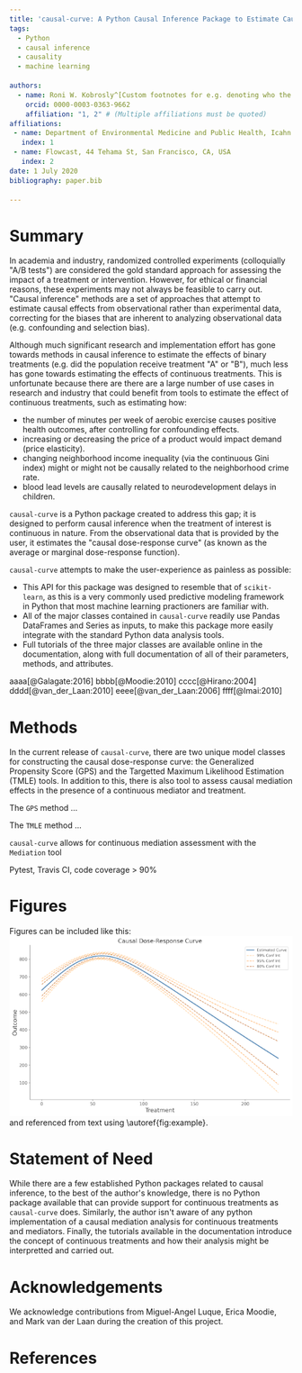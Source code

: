 ```yaml
---
title: 'causal-curve: A Python Causal Inference Package to Estimate Causal Dose-Response Curves'
tags:
  - Python
  - causal inference
  - causality
  - machine learning

authors:
  - name: Roni W. Kobrosly^[Custom footnotes for e.g. denoting who the corresspoinding author is can be included like this.]
    orcid: 0000-0003-0363-9662
    affiliation: "1, 2" # (Multiple affiliations must be quoted)
affiliations:
 - name: Department of Environmental Medicine and Public Health, Icahn School of Medicine at Mount Sinai, New York, NY, USA
   index: 1
 - name: Flowcast, 44 Tehama St, San Francisco, CA, USA
   index: 2
date: 1 July 2020
bibliography: paper.bib

---
```


# Summary

In academia and industry, randomized controlled experiments (colloquially "A/B tests")
are considered the gold standard approach for assessing the impact of a treatment or intervention.
However, for ethical or financial reasons, these experiments may not always be feasible to carry out.
"Causal inference" methods are a set of approaches that attempt to estimate causal effects
from observational rather than experimental data, correcting for the biases that are inherent
to analyzing observational data (e.g. confounding and selection bias).

Although much significant research and implementation effort has gone towards methods in
causal inference to estimate the effects of binary treatments (e.g. did the population receive
treatment "A" or "B"), much less has gone towards estimating the effects of continuous treatments.
This is unfortunate because there are there are a large number of use cases in research
and industry that could benefit from tools to estimate the effect of
continuous treatments, such as estimating how:

- the number of minutes per week of aerobic exercise causes positive health outcomes,
after controlling for confounding effects.
- increasing or decreasing the price of a product would impact demand (price elasticity).
- changing neighborhood income inequality (via the continuous Gini index)
might or might not be causally related to the neighborhood crime rate.
- blood lead levels are causally related to neurodevelopment delays in children.

`causal-curve` is a Python package created to address this gap; it is designed to perform
causal inference when the treatment of interest is continuous in nature.
From the observational data that is provided by the user, it estimates the
"causal dose-response curve" (as known as the average or marginal dose-response function).

`causal-curve` attempts to make the user-experience as painless as possible:

- This API for this package was designed to resemble that of `scikit-learn`,
as this is a very commonly used predictive modeling framework in Python that most machine learning
practioners are familiar with.
- All of the major classes contained in `causal-curve` readily use Pandas DataFrames and Series as
inputs, to make this package more easily integrate with the standard Python data analysis tools.
- Full tutorials of the three major classes are available online in the documentation,
along with full documentation of all of their parameters, methods, and attributes.




aaaa[@Galagate:2016] bbbb[@Moodie:2010] cccc[@Hirano:2004] dddd[@van_der_Laan:2010] eeee[@van_der_Laan:2006] ffff[@Imai:2010]



# Methods

In the current release of `causal-curve`, there are two unique model classes for
constructing the causal dose-response curve: the Generalized Propensity Score (GPS) and the
Targetted Maximum Likelihood Estimation (TMLE) tools. In addition to this, there is also tool
to assess causal mediation effects in the presence of a continuous mediator and treatment.

The `GPS` method ...

The `TMLE` method ...

`causal-curve` allows for continuous mediation assessment with the `Mediation` tool

Pytest, Travis CI, code coverage > 90%


# Figures

Figures can be included like this:
![Caption for example figure.\label{fig:example}](welcome_plot.png)
and referenced from text using \autoref{fig:example}.


# Statement of Need

While there are a few established Python packages related to causal inference, to the best of
the author's knowledge, there is no Python package available that can provide support for
continuous treatments as `causal-curve` does. Similarly, the author isn't aware of any python
implementation of a causal mediation analysis for continuous treatments and mediators. Finally,
the tutorials available in the documentation introduce the concept of continuous treatments
and how their analysis might be interpretted and carried out.  


# Acknowledgements

We acknowledge contributions from Miguel-Angel Luque, Erica Moodie, and Mark van der Laan
during the creation of this project.

# References
